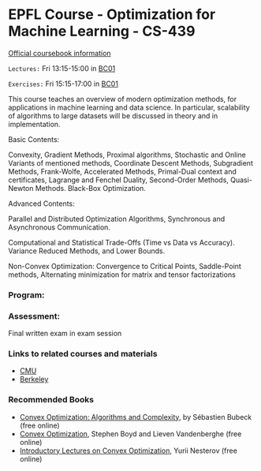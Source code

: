 # EPFL Course - Optimization for Machine Learning - CS-439

[Official coursebook information](http://edu.epfl.ch/coursebook/en/optimization-for-machine-learning-CS-439)

`Lectures:` Fri 13:15-15:00 in [BC01](http://plan.epfl.ch/?lang=en&room=BC01)

`Exercises:` Fri 15:15-17:00 in [BC01](http://plan.epfl.ch/?lang=en&room=BC01)

This course teaches an overview of modern optimization methods, for applications in machine learning and data science. In particular, scalability of algorithms to large datasets will be discussed in theory and in implementation.

Basic Contents:

Convexity, Gradient Methods, Proximal algorithms, Stochastic and Online Variants of mentioned methods, Coordinate Descent Methods, Subgradient Methods, Frank-Wolfe, Accelerated Methods, Primal-Dual context and certificates, Lagrange and Fenchel Duality, Second-Order Methods, Quasi-Newton Methods. Black-Box Optimization.

Advanced Contents:

Parallel and Distributed Optimization Algorithms, Synchronous and Asynchronous Communication.

Computational and Statistical Trade-Offs (Time vs Data vs Accuracy). Variance Reduced Methods, and Lower Bounds.

Non-Convex Optimization: Convergence to Critical Points, Saddle-Point methods, Alternating minimization for matrix and tensor factorizations

### Program:

### Assessment:
Final written exam in exam session

### Links to related courses and materials 
 - [CMU](http://www.cs.cmu.edu/~pradeepr/convexopt/)
 - [Berkeley](http://www.cs.cmu.edu/~pradeepr/convexopt/)
 
### Recommended Books
 - [Convex Optimization: Algorithms and Complexity](https://arxiv.org/pdf/1405.4980.pdf), by Sébastien Bubeck (free online)
 - [Convex Optimization](http://stanford.edu/~boyd/cvxbook/), Stephen Boyd and Lieven Vandenberghe (free online)
 - [Introductory Lectures on Convex Optimization](http://citeseerx.ist.psu.edu/viewdoc/download?doi=10.1.1.693.855&rep=rep1&type=pdf), Yurii Nesterov (free online)
